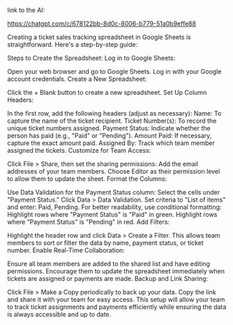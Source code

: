 link to the AI:

https://chatgpt.com/c/678122bb-8d0c-8006-b779-51a0b9effe88


Creating a ticket sales tracking spreadsheet in Google Sheets is straightforward. Here's a step-by-step guide:

Steps to Create the Spreadsheet:
Log in to Google Sheets:

Open your web browser and go to Google Sheets.
Log in with your Google account credentials.
Create a New Spreadsheet:

Click the + Blank button to create a new spreadsheet.
Set Up Column Headers:

In the first row, add the following headers (adjust as necessary):
Name: To capture the name of the ticket recipient.
Ticket Number(s): To record the unique ticket numbers assigned.
Payment Status: Indicate whether the person has paid (e.g., "Paid" or "Pending").
Amount Paid: If necessary, capture the exact amount paid.
Assigned By: Track which team member assigned the tickets.
Customize for Team Access:

Click File > Share, then set the sharing permissions:
Add the email addresses of your team members.
Choose Editor as their permission level to allow them to update the sheet.
Format the Columns:

Use Data Validation for the Payment Status column:
Select the cells under "Payment Status."
Click Data > Data Validation.
Set criteria to "List of items" and enter: Paid, Pending.
For better readability, use conditional formatting:
Highlight rows where "Payment Status" is "Paid" in green.
Highlight rows where "Payment Status" is "Pending" in red.
Add Filters:

Highlight the header row and click Data > Create a Filter.
This allows team members to sort or filter the data by name, payment status, or ticket number.
Enable Real-Time Collaboration:

Ensure all team members are added to the shared list and have editing permissions.
Encourage them to update the spreadsheet immediately when tickets are assigned or payments are made.
Backup and Link Sharing:

Click File > Make a Copy periodically to back up your data.
Copy the link and share it with your team for easy access.
This setup will allow your team to track ticket assignments and payments efficiently while ensuring the data is always accessible and up to date.





